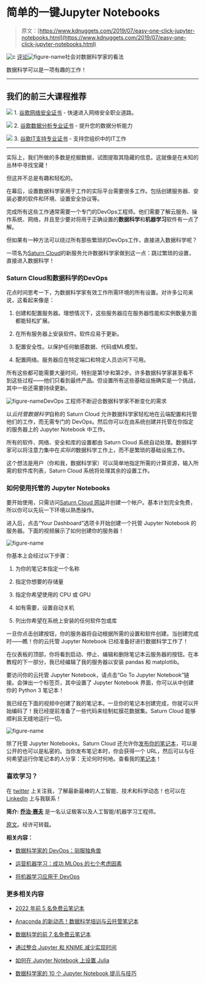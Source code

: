 # 简单的一键Jupyter Notebooks

> 原文：[https://www.kdnuggets.com/2019/07/easy-one-click-jupyter-notebooks.html](https://www.kdnuggets.com/2019/07/easy-one-click-jupyter-notebooks.html)

![c](../Images/3d9c022da2d331bb56691a9617b91b90.png) [评论](#comments)![figure-name](../Images/ce7fe0de0860a249a473b928bbffd29e.png)社会对数据科学家的看法

数据科学可以是一项有趣的工作！

* * *

## 我们的前三大课程推荐

![](../Images/0244c01ba9267c002ef39d4907e0b8fb.png) 1\. [谷歌网络安全证书](https://www.kdnuggets.com/google-cybersecurity) - 快速进入网络安全职业道路。

![](../Images/e225c49c3c91745821c8c0368bf04711.png) 2\. [谷歌数据分析专业证书](https://www.kdnuggets.com/google-data-analytics) - 提升您的数据分析能力

![](../Images/0244c01ba9267c002ef39d4907e0b8fb.png) 3\. [谷歌IT支持专业证书](https://www.kdnuggets.com/google-itsupport) - 支持您组织中的IT工作

* * *

实际上，我们所做的多数是挖掘数据，试图提取其隐藏的信息。这就像是在未知的丛林中寻找宝藏！

但这并不总是有趣和轻松的。

在幕后，设置数据科学家用于工作的实际平台需要很多工作。包括创建服务器、安装必要的软件和环境、设置安全协议等。

完成所有这些工作通常需要一个专门的DevOps工程师。他们需要了解云服务、操作系统、网络，并且至少要对将用于正确设置的**数据科学**和**机器学习**软件有一点了解。

但如果有一种方法可以绕过所有那些繁琐的DevOps工作，直接进入数据科学呢？

一项名为[Saturn Cloud](https://www.saturncloud.io/?source=post_page---------------------------)的新服务允许数据科学家做到这一点：跳过繁琐的设置，直接进入数据科学！

### Saturn Cloud和数据科学的DevOps

花点时间思考一下，为数据科学家有效工作所需环境的所有设置。对许多公司来说，这看起来像是：

1.  创建和配置服务器。理想情况下，这些服务器应在服务器性能和实例数量方面都能轻松扩展。

1.  在所有服务器上安装软件。软件应易于更新。

1.  配置安全性。以保护任何敏感数据、代码或ML模型。

1.  配置网络。服务器应在特定端口和特定人员访问下可用。

所有这些都可能需要大量时间，特别是第1步和第2步。许多数据科学家甚至看不到这些过程——他们只看到最终产品。但设置所有这些基础设施确实是一个挑战，其中一些还需要持续更新。

![figure-name](../Images/2e3bfa3911d4091ad4096c61f1e19480.png)DevOps 工程师不断迎合数据科学家不断变化的需求

以*云托管数据科学*自称的 Saturn Cloud 允许数据科学家轻松地在云端配置和托管他们的工作，而无需专门的 DevOps。然后你可以在由系统创建并托管在你指定的服务器上的 Jupyter Notebook 中工作。

所有的软件、网络、安全和库的设置都由 Saturn Cloud 系统自动处理。数据科学家可以将注意力集中在*实际的*数据科学工作上，而不是繁琐的基础设施工作。

这个想法是用户（你和我，数据科学家）可以简单地指定所需的计算资源，输入所需的软件库列表，Saturn Cloud 系统将处理其余的设置工作。

### 如何使用托管的 Jupyter Notebooks

要开始使用，只需访问[Saturn Cloud 网站](https://www.saturncloud.io/?source=post_page---------------------------)并创建一个帐户。基本计划完全免费，所以你可以先玩一下环境以熟悉操作。

进入后，点击“Your Dashboard”选项卡开始创建一个托管 Jupyter Notebook 的服务器。下面的视频展示了如何创建你的服务器！

![figure-name](../Images/ad6e55a226cd855c84b26d3ece45fc73.png)

你基本上会经过以下步骤：

1.  为你的笔记本指定一个名称

1.  指定你想要的存储量

1.  指定你希望使用的 CPU 或 GPU

1.  如有需要，设置自动关机

1.  列出你希望在系统上安装的任何软件包或库

一旦你点击创建按钮，你的服务器将自动根据所需的设置和软件创建。当创建完成时——瞧！你的云托管 Jupyter Notebook 已经准备好进行数据科学工作了！

在仪表板的顶部，你将看到启动、停止、编辑和删除笔记本云服务器的按钮。在本教程的下一部分，我已经编辑了我的服务器以安装 pandas 和 matplotlib。

要访问你的云托管 Jupyter Notebook，请点击“Go To Jupyter Notebook”链接。会弹出一个标签页，其中设置了 Jupyter Notebook 界面，你可以从中创建你的 Python 3 笔记本！

我已经在下面的视频中创建了我的笔记本。一旦你的笔记本创建完成，你就可以开始编码了！我已经提前准备了一些代码来绘制虹膜花数据集。Saturn Cloud 能够顺利且无缝地运行一切。

![figure-name](../Images/125423055622b7e645ba8b413a9c99f5.png)

除了托管 Jupyter Notebooks，Saturn Cloud 还允许你[发布你的笔记本](https://www.saturncloud.io/docs/publishing?source=post_page---------------------------)，可以是公开的也可以是私密的。当你发布笔记本时，你会获得一个 URL，然后可以与任何希望运行你笔记本的人分享：无论何时何地。查看我的[笔记本](https://www.saturncloud.io/published/georgeseif94/mynotebook/notebooks/my_notebook.ipynb?source=post_page---------------------------)！

### 喜欢学习？

在 [twitter](https://twitter.com/GeorgeSeif94?source=post_page---------------------------) 上关注我，了解最新最棒的人工智能、技术和科学动态！也可以在 [LinkedIn](https://www.linkedin.com/in/georgeseif/?source=post_page---------------------------) 上与我联系！

**简介: [乔治·赛夫](https://towardsdatascience.com/@george.seif94)** 是一名认证极客以及人工智能/机器学习工程师。

[原文](https://towardsdatascience.com/easy-devops-for-data-science-with-saturn-cloud-notebooks-d19e8c4d1772)。经许可转载。

**相关内容：**

+   [数据科学家的 DevOps：驯服独角兽](/2018/07/devops-data-scientists-taming-unicorn.html)

+   [运营机器学习：成功 MLOps 的七个考虑因素](/2018/04/operational-machine-learning-successful-mlops.html)

+   [将机器学习应用于 DevOps](/2018/02/applying-machine-learning-devops.html)

### 更多相关内容

+   [2022 年前 5 名免费云笔记本](https://www.kdnuggets.com/2022/04/top-5-free-cloud-notebooks-2022.html)

+   [Anaconda 的新动态！数据科学培训与云托管笔记本](https://www.kdnuggets.com/2022/11/anaconda-new-anaconda-data-science-training-cloud-hosted-notebooks.html)

+   [数据科学的前 7 名免费云笔记本](https://www.kdnuggets.com/top-7-free-cloud-notebooks-for-data-science)

+   [通过整合 Jupyter 和 KNIME 减少实现时间](https://www.kdnuggets.com/2021/12/cutting-implementation-time-integrating-jupyter-knime.html)

+   [如何在 Jupyter Notebook 上设置 Julia](https://www.kdnuggets.com/2022/11/setup-julia-jupyter-notebook.html)

+   [数据科学家的 10 个 Jupyter Notebook 提示与技巧](https://www.kdnuggets.com/2023/06/10-jupyter-notebook-tips-tricks-data-scientists.html)
